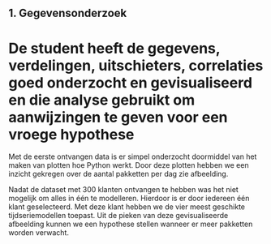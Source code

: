 ## 1. Gegevensonderzoek
# De student heeft de gegevens, verdelingen, uitschieters, correlaties goed onderzocht en gevisualiseerd en die analyse gebruikt om aanwijzingen te geven voor een vroege hypothese

Met de eerste ontvangen data is er simpel onderzocht doormiddel van het maken van plotten hoe Python werkt. Door deze plotten hebben we een inzicht gekregen over de aantal pakketten per dag zie afbeelding. 

Nadat de dataset met 300 klanten ontvangen te hebben was het niet mogelijk om alles in één te modelleren. Hierdoor is er door iedereen één klant geselecteerd. Met deze klant hebben we de vier meest geschikte tijdseriemodellen toepast. Uit de pieken van deze gevisualiseerde afbeelding kunnen we een hypothese stellen wanneer er meer pakketten worden verwacht.

